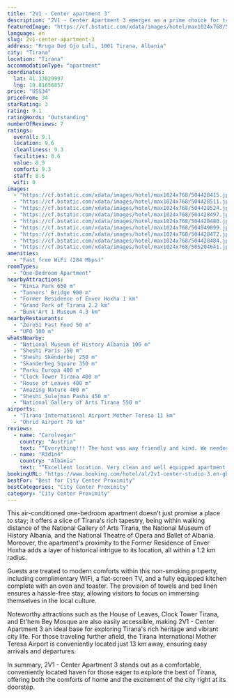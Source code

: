 ```yaml
---
title: "2V1 - Center apartment 3"
description: "2V1 - Center Apartment 3 emerges as a prime choice for travelers seeking the heart of Tirana's cultural and historical landscape."
featuredImage: "https://cf.bstatic.com/xdata/images/hotel/max1024x768/504428415.jpg?k=6c59f6ba8409cae53fa349b92f209243029fb770001090b776bbfc99b9dc1ca0&o=&hp=1"
language: en
slug: 2v1-center-apartment-3
address: "Rruga Ded Gjo Luli, 1001 Tirana, Albania"
city: "Tirana"
location: "Tirana"
accommodationType: "apartment"
coordinates:
  lat: 41.33029997
  lng: 19.81656857
price: "US$34"
priceFrom: 34
starRating: 3
rating: 9.1
ratingWords: "Outstanding"
numberOfReviews: 7
ratings:
  overall: 9.1
  location: 9.6
  cleanliness: 9.3
  facilities: 8.6
  value: 8.9
  comfort: 9.3
  staff: 8.6
  wifi: 0
images:
  - "https://cf.bstatic.com/xdata/images/hotel/max1024x768/504428415.jpg?k=6c59f6ba8409cae53fa349b92f209243029fb770001090b776bbfc99b9dc1ca0&o=&hp=1"
  - "https://cf.bstatic.com/xdata/images/hotel/max1024x768/504428511.jpg?k=457fcb8adab8b130aab33d16dcbe29d3c260f68ec7c40c085673b1dcbbc8bf2e&o=&hp=1"
  - "https://cf.bstatic.com/xdata/images/hotel/max1024x768/504428524.jpg?k=9f8fc77d055f396ae0b4c9c0321c1a60f2856d26a205ef1c0e387d00d0ace5a6&o=&hp=1"
  - "https://cf.bstatic.com/xdata/images/hotel/max1024x768/504428497.jpg?k=22a7c4eb857fc53fe549f07613edac9cdb7d407b301de598d041293ba7ce64e0&o=&hp=1"
  - "https://cf.bstatic.com/xdata/images/hotel/max1024x768/504428480.jpg?k=1ad3c894b4ae4f7f9440f7eecfdf7049335e03e818b0eb519433480b9fd1b760&o=&hp=1"
  - "https://cf.bstatic.com/xdata/images/hotel/max1024x768/504949099.jpg?k=fab0a4b9467c6aed3b9d78c83cb743cc869dca49f02d4b186104b9d3c6e0b94c&o=&hp=1"
  - "https://cf.bstatic.com/xdata/images/hotel/max1024x768/504428472.jpg?k=874a277f212d591f929926fb23be22ec8293747d6e32e628b6d227346300afc8&o=&hp=1"
  - "https://cf.bstatic.com/xdata/images/hotel/max1024x768/504428484.jpg?k=1b13ac9e27ca418bf55019a07787b71f227df3d816c195270fc4d272160b7e0a&o=&hp=1"
  - "https://cf.bstatic.com/xdata/images/hotel/max1024x768/505204641.jpg?k=3f96b3642d018578e140fc0c1cdf793c7bb6943ef316951997d7ac52970d8050&o=&hp=1"
amenities:
  - "Fast free WiFi (284 Mbps)"
roomTypes:
  - "One-Bedroom Apartment"
nearbyAttractions:
  - "Rinia Park 650 m"
  - "Tanners' Bridge 900 m"
  - "Former Residence of Enver Hoxha 1 km"
  - "Grand Park of Tirana 2.2 km"
  - "Bunk'Art 1 Museum 4.3 km"
nearbyRestaurants:
  - "Zero51 Fast Food 50 m"
  - "UFO 100 m"
whatsNearby:
  - "National Museum of History Albania 100 m"
  - "Sheshi Paris 150 m"
  - "Sheshi Skënderbej 250 m"
  - "Skanderbeg Square 350 m"
  - "Parku Europa 400 m"
  - "Clock Tower Tirana 400 m"
  - "House of Leaves 400 m"
  - "Amazing Nature 400 m"
  - "Sheshi Sulejman Pasha 450 m"
  - "National Gallery of Arts Tirana 550 m"
airports:
  - "Tirana International Airport Mother Teresa 11 km"
  - "Ohrid Airport 79 km"
reviews:
  - name: "Carolvegan"
    country: "Austria"
    text: "“Everything!!! The host was way friendly and kind. We needed to print our boarding passes and they printed it for us, without extra costs. Also sent us tips to enjoy the nice city of Tirana. Always answered us very fast and ready to help, sent us...”"
  - name: "R3d1n4"
    country: "Albania"
    text: "“Excellent location. Very clean and well equipped apartment with all the necessary facilities. It is very quiet despite its location right in the main road in the city center. Easy check in and check out.”"
bookingURL: "https://www.booking.com/hotel/al/2v1-center-studio-3.en-gb.html?aid=8035640"
bestFor: "Best for City Center Proximity"
bestCategories: "City Center Proximity"
category: "City Center Proximity"
---
```


This air-conditioned one-bedroom apartment doesn't just promise a place to stay; it offers a slice of Tirana's rich tapestry, being within walking distance of the National Gallery of Arts Tirana, the National Museum of History Albania, and the National Theatre of Opera and Ballet of Albania. Moreover, the apartment's proximity to the Former Residence of Enver Hoxha adds a layer of historical intrigue to its location, all within a 1.2 km radius.

Guests are treated to modern comforts within this non-smoking property, including complimentary WiFi, a flat-screen TV, and a fully equipped kitchen complete with an oven and toaster. The provision of towels and bed linen ensures a hassle-free stay, allowing visitors to focus on immersing themselves in the local culture.

Noteworthy attractions such as the House of Leaves, Clock Tower Tirana, and Et'hem Bey Mosque are also easily accessible, making 2V1 - Center Apartment 3 an ideal base for exploring Tirana's rich heritage and vibrant city life. For those traveling further afield, the Tirana International Mother Teresa Airport is conveniently located just 13 km away, ensuring easy arrivals and departures.

In summary, 2V1 - Center Apartment 3 stands out as a comfortable, conveniently located haven for those eager to explore the best of Tirana, offering both the comforts of home and the excitement of the city right at its doorstep.
